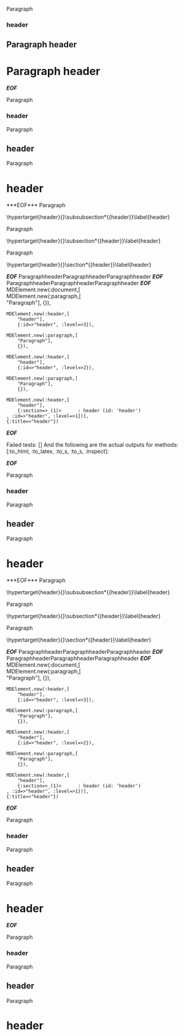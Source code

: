 Paragraph
### header ###

Paragraph
header
------

Paragraph
header
======

***EOF***
<p>Paragraph</p
    ><h3 id='header'>header</h3
    ><p>Paragraph</p
    ><h2 id='header'>header</h2
    ><p>Paragraph</p
    ><h1 id='header'>header</h1
  >
***EOF***
Paragraph

\hypertarget{header}{}\subsubsection*{{header}}\label{header}

Paragraph

\hypertarget{header}{}\subsection*{{header}}\label{header}

Paragraph

\hypertarget{header}{}\section*{{header}}\label{header}


***EOF***
ParagraphheaderParagraphheaderParagraphheader
***EOF***
ParagraphheaderParagraphheaderParagraphheader
***EOF***
MDElement.new(:document,[	
	MDElement.new(:paragraph,[	
		"Paragraph"],
		{}),
	
	MDElement.new(:header,[	
		"header"],
		{:id=>"header", :level=>3}),
	
	MDElement.new(:paragraph,[	
		"Paragraph"],
		{}),
	
	MDElement.new(:header,[	
		"header"],
		{:id=>"header", :level=>2}),
	
	MDElement.new(:paragraph,[	
		"Paragraph"],
		{}),
	
	MDElement.new(:header,[	
		"header"],
		{:section=>_(1)>	  : header (id: 'header')
	, :id=>"header", :level=>1})],
	{:title=>"header"})
***EOF***

Failed tests:   [] 
And the following are the actual outputs for methods:
   [:to_html, :to_latex, :to_s, :to_s, :inspect]:


***EOF***
<p>Paragraph</p
    ><h3 id='header'>header</h3
    ><p>Paragraph</p
    ><h2 id='header'>header</h2
    ><p>Paragraph</p
    ><h1 id='header'>header</h1
  >
***EOF***
Paragraph

\hypertarget{header}{}\subsubsection*{{header}}\label{header}

Paragraph

\hypertarget{header}{}\subsection*{{header}}\label{header}

Paragraph

\hypertarget{header}{}\section*{{header}}\label{header}


***EOF***
ParagraphheaderParagraphheaderParagraphheader
***EOF***
ParagraphheaderParagraphheaderParagraphheader
***EOF***
MDElement.new(:document,[	
	MDElement.new(:paragraph,[	
		"Paragraph"],
		{}),
	
	MDElement.new(:header,[	
		"header"],
		{:id=>"header", :level=>3}),
	
	MDElement.new(:paragraph,[	
		"Paragraph"],
		{}),
	
	MDElement.new(:header,[	
		"header"],
		{:id=>"header", :level=>2}),
	
	MDElement.new(:paragraph,[	
		"Paragraph"],
		{}),
	
	MDElement.new(:header,[	
		"header"],
		{:section=>_(1)>	  : header (id: 'header')
	, :id=>"header", :level=>1})],
	{:title=>"header"})
***EOF***
<p>Paragraph</p>

<h3>header</h3>

<p>Paragraph</p>

<h2>header</h2>

<p>Paragraph</p>

<h1>header</h1>

***EOF***
<p>Paragraph</p
    ><h3>header</h3
    ><p>Paragraph</p
    ><h2>header</h2
    ><p>Paragraph</p
    ><h1>header</h1
  >